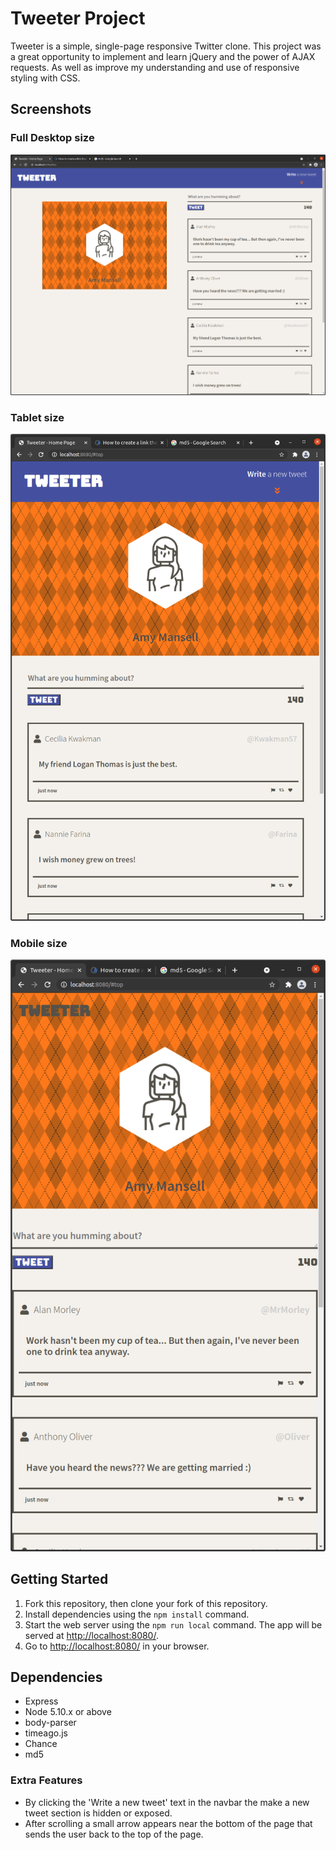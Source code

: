 # Tweeter Project

Tweeter is a simple, single-page responsive Twitter clone. This project was a great opportunity to implement and learn jQuery and the power of AJAX requests. As well as improve my understanding and use of responsive styling with CSS.

## Screenshots

### Full Desktop size
!["Screenshot of Tweeter at desktop size"](https://raw.githubusercontent.com/mphbo/tweeter/master/docs/desktop.png)

### Tablet size
!["Screenshot of Tweeter at tablet size"](https://raw.githubusercontent.com/mphbo/tweeter/master/docs/tablet.png)


### Mobile size
!["Screenshot of Tweeter at mobile size"](https://raw.githubusercontent.com/mphbo/tweeter/master/docs/mobile.png)

## Getting Started

1. Fork this repository, then clone your fork of this repository.
2. Install dependencies using the `npm install` command.
3. Start the web server using the `npm run local` command. The app will be served at <http://localhost:8080/>.
4. Go to <http://localhost:8080/> in your browser.

## Dependencies

- Express
- Node 5.10.x or above
- body-parser
- timeago.js
- Chance
- md5

### Extra Features

* By clicking the 'Write a new tweet' text in the navbar the make a new tweet section is hidden or exposed.
* After scrolling a small arrow appears near the bottom of the page that sends the user back to the top of the page.